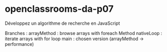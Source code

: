 # openclassrooms-da-p07
Développez un algorithme de recherche en JavaScript

Branches :
arrayMethod : browse arrays with foreach Method
nativeLoop : iterate arrays with for loop
main : chosen version (arrayMethod -> performance)